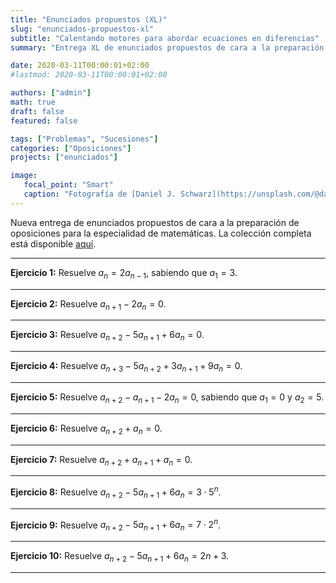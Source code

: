 ```yaml
---
title: "Enunciados propuestos (XL)"
slug: "enunciados-propuestos-xl"
subtitle: "Calentando motores para abordar ecuaciones en diferencias"
summary: "Entrega XL de enunciados propuestos de cara a la preparación de oposiciones en la especialidad de matemáticas."

date: 2020-03-11T00:00:01+02:00
#lastmod: 2020-03-11T00:00:01+02:00

authors: ["admin"]
math: true
draft: false
featured: false

tags: ["Problemas", "Sucesiones"]
categories: ["Oposiciones"]
projects: ["enunciados"]

image:
   focal_point: "Smart"
   caption: "Fotografía de [Daniel J. Schwarz](https://unsplash.com/@danieljschwarz), disponible en [Unsplash](https://unsplash.com/photos/IDHfvvPEc3s)."
---
```


Nueva entrega de enunciados propuestos de cara a la preparación de oposiciones para la especialidad de matemáticas. La colección completa está disponible [aquí](/courses/enunciados/).

---

**Ejercicio 1:** Resuelve $a_{n} = 2a_{n-1}$, sabiendo que $a_1 = 3$.

---

**Ejercicio 2:** Resuelve $a_{n+1} - 2a_n = 0$.

---

**Ejercicio 3:** Resuelve $a_{n+2} - 5a_{n+1} + 6a_n = 0$.

---

**Ejercicio 4:** Resuelve $a_{n+3} - 5a_{n+2} + 3a_{n+1} + 9a_n = 0$.

---

**Ejercicio 5:** Resuelve $a_{n+2} - a_{n+1} - 2a_n = 0$, sabiendo que $a_1 = 0$ y $a_2 = 5$.

---

**Ejercicio 6:** Resuelve $a_{n+2} + a_n = 0$.

---

**Ejercicio 7:** Resuelve $a_{n+2} + a_{n+1} + a_n = 0$.

---

**Ejercicio 8:** Resuelve $a_{n+2} - 5a_{n+1} + 6a_n = 3\cdot 5^n$.

---

**Ejercicio 9:** Resuelve $a_{n+2} - 5a_{n+1} + 6a_n = 7\cdot 2^n$.

---

**Ejercicio 10:** Resuelve $a_{n+2} - 5a_{n+1} + 6a_n = 2n + 3$.

---
